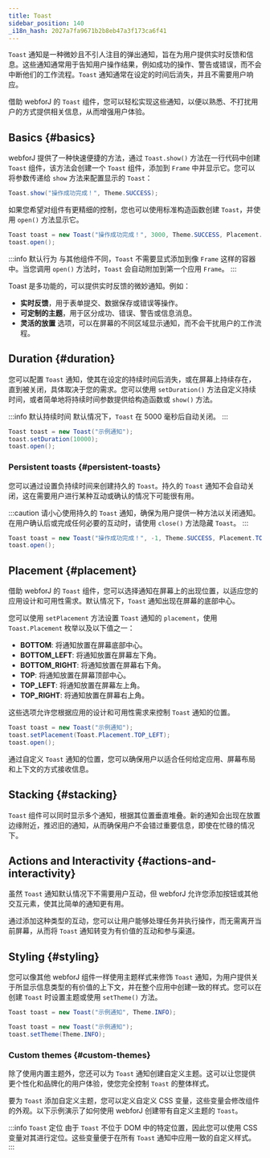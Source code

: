 ```yaml
---
title: Toast
sidebar_position: 140
_i18n_hash: 2027a7fa9671b2b8eb47a3f173ca6f41
---
```

<DocChip chip="shadow" />
<DocChip chip="name" label="dwc-toast" />
<DocChip chip='since' label='24.10' />
<JavadocLink type="toast" location="com/webforj/component/toast/Toast" top='true'/>

`Toast` 通知是一种微妙且不引人注目的弹出通知，旨在为用户提供实时反馈和信息。这些通知通常用于告知用户操作结果，例如成功的操作、警告或错误，而不会中断他们的工作流程。`Toast` 通知通常在设定的时间后消失，并且不需要用户响应。

借助 webforJ 的 `Toast` 组件，您可以轻松实现这些通知，以便以熟悉、不打扰用户的方式提供相关信息，从而增强用户体验。

## Basics {#basics}

webforJ 提供了一种快速便捷的方法，通过 `Toast.show()` 方法在一行代码中创建 `Toast` 组件，该方法会创建一个 `Toast` 组件，添加到 `Frame` 中并显示它。您可以将参数传递给 `show` 方法来配置显示的 `Toast`：

```java
Toast.show("操作成功完成！", Theme.SUCCESS);
```

如果您希望对组件有更精细的控制，您也可以使用标准构造函数创建 `Toast`，并使用 `open()` 方法显示它。

```java
Toast toast = new Toast("操作成功完成！", 3000, Theme.SUCCESS, Placement.TOP);
toast.open();
```

<ComponentDemo 
path='/webforj/toast?'
javaE='https://raw.githubusercontent.com/webforj/webforj-documentation/refs/heads/main/src/main/java/com/webforj/samples/views/toast/ToastView.java'
height='200px'
/>

:::info 默认行为
与其他组件不同，`Toast` 不需要显式添加到像 `Frame` 这样的容器中。当您调用 `open()` 方法时，`Toast` 会自动附加到第一个应用 `Frame`。
:::

Toast 是多功能的，可以提供实时反馈的微妙通知。例如：

- **实时反馈**，用于表单提交、数据保存或错误等操作。
- **可定制的主题**，用于区分成功、错误、警告或信息消息。
- **灵活的放置** 选项，可以在屏幕的不同区域显示通知，而不会干扰用户的工作流程。

## Duration {#duration}

您可以配置 `Toast` 通知，使其在设定的持续时间后消失，或在屏幕上持续存在，直到被关闭，具体取决于您的需求。您可以使用 `setDuration()` 方法自定义持续时间，或者简单地将持续时间参数提供给构造函数或 `show()` 方法。

:::info 默认持续时间
默认情况下，`Toast` 在 5000 毫秒后自动关闭。
:::

```java
Toast toast = new Toast("示例通知");
toast.setDuration(10000);
toast.open();
```

### Persistent toasts {#persistent-toasts}

您可以通过设置负持续时间来创建持久的 `Toast`。持久的 `Toast` 通知不会自动关闭，这在需要用户进行某种互动或确认的情况下可能很有用。

:::caution
请小心使用持久的 `Toast` 通知，确保为用户提供一种方法以关闭通知。在用户确认后或完成任何必要的互动时，请使用 `close()` 方法隐藏 `Toast`。
:::

```java
Toast toast = new Toast("操作成功完成！", -1, Theme.SUCCESS, Placement.TOP);
toast.open();
```

## Placement {#placement}

借助 webforJ 的 `Toast` 组件，您可以选择通知在屏幕上的出现位置，以适应您的应用设计和可用性需求。默认情况下，`Toast` 通知出现在屏幕的底部中心。

您可以使用 `setPlacement` 方法设置 `Toast` 通知的 `placement`，使用 `Toast.Placement` 枚举以及以下值之一：

- **BOTTOM**: 将通知放置在屏幕底部中心。
- **BOTTOM_LEFT**: 将通知放置在屏幕左下角。
- **BOTTOM_RIGHT**: 将通知放置在屏幕右下角。
- **TOP**: 将通知放置在屏幕顶部中心。
- **TOP_LEFT**: 将通知放置在屏幕左上角。
- **TOP_RIGHT**: 将通知放置在屏幕右上角。

这些选项允许您根据应用的设计和可用性需求来控制 `Toast` 通知的位置。

```java
Toast toast = new Toast("示例通知");
toast.setPlacement(Toast.Placement.TOP_LEFT);
toast.open();
```

<ComponentDemo 
path='/webforj/toastplacement?'
javaE='https://raw.githubusercontent.com/webforj/webforj-documentation/refs/heads/main/src/main/java/com/webforj/samples/views/toast/ToastPlacementView.java'
height='500px'
/>

通过自定义 `Toast` 通知的位置，您可以确保用户以适合任何给定应用、屏幕布局和上下文的方式接收信息。

## Stacking {#stacking}

`Toast` 组件可以同时显示多个通知，根据其位置垂直堆叠。新的通知会出现在放置边缘附近，推迟旧的通知，从而确保用户不会错过重要信息，即使在忙碌的情况下。

## Actions and Interactivity {#actions-and-interactivity}

虽然 `Toast` 通知默认情况下不需要用户互动，但 webforJ 允许您添加按钮或其他交互元素，使其比简单的通知更有用。

<ComponentDemo 
path='/webforj/toastcookies?'
javaE='https://raw.githubusercontent.com/webforj/webforj-documentation/refs/heads/main/src/main/java/com/webforj/samples/views/toast/ToastCookiesView.java'
height='350px'
/>

通过添加这种类型的互动，您可以让用户能够处理任务并执行操作，而无需离开当前屏幕，从而将 `Toast` 通知转变为有价值的互动和参与渠道。

## Styling {#styling}

您可以像其他 webforJ 组件一样使用主题样式来修饰 `Toast` 通知，为用户提供关于所显示信息类型的有价值的上下文，并在整个应用中创建一致的样式。您可以在创建 `Toast` 时设置主题或使用 `setTheme()` 方法。

```java
Toast toast = new Toast("示例通知", Theme.INFO);
```

```java
Toast toast = new Toast("示例通知");
toast.setTheme(Theme.INFO);
```

### Custom themes {#custom-themes}

除了使用内置主题外，您还可以为 `Toast` 通知创建自定义主题。这可以让您提供更个性化和品牌化的用户体验，使您完全控制 `Toast` 的整体样式。

要为 `Toast` 添加自定义主题，您可以定义自定义 CSS 变量，这些变量会修改组件的外观。以下示例演示了如何使用 webforJ 创建带有自定义主题的 `Toast`。

:::info `Toast` 定位
由于 `Toast` 不位于 DOM 中的特定位置，因此您可以使用 CSS 变量对其进行定位。这些变量便于在所有 `Toast` 通知中应用一致的自定义样式。
:::

<ComponentDemo 
path='/webforj/toasttheme?'  
javaE='https://raw.githubusercontent.com/webforj/webforj-documentation/refs/heads/main/src/main/java/com/webforj/samples/views/toast/ToastThemeView.java'
cssURL='/css/toast/toastTheme.css'
height='200px'
/>

<TableBuilder name="Toast" />
